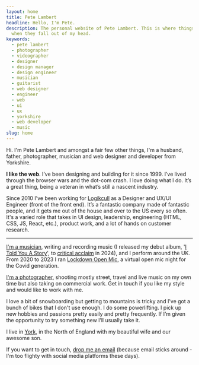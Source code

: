 ```yaml
---
layout: home
title: Pete Lambert
headline: Hello, I'm Pete.
description: The personal website of Pete Lambert. This is where things land
  when they fall out of my head.
keywords:
  - pete lambert
  - photographer
  - videographer
  - designer
  - design manager
  - design engineer
  - musician
  - guitarist
  - web designer
  - engineer
  - web
  - ui
  - ux
  - yorkshire
  - web developer
  - music
slug: home
---
```

Hi. I'm Pete Lambert and amongst a fair few other things, I'm a husband, father, photographer, musician and web designer and developer from Yorkshire.

**I like the web**. I’ve been designing and building for it since 1999. I’ve lived through the browser wars and the dot-com crash. I love doing what I do. It’s a great thing, being a veteran in what’s still a nascent industry.

Since 2010 I’ve been working for [Logikcull](https://logikcull.com) as a Designer and UX/UI Engineer (front of the front end). It’s a fantastic company made of fantastic people, and it gets me out of the house and over to the US every so often. It's a varied role that takes in UI design, leadership, engineering (HTML, CSS, JS, React, etc.), product work, and a lot of hands on customer research.

- - -

[I'm a musician](https://petelambertmusic.com), writing and recording music (I released my debut album, '[I Told You A Story](https://petelambertmusic.com/music/i-told-you-a-story)', to [critical acclaim](https://www.fatea-records.co.uk/magazine/reviews/PeteLambert/) in 2024), and I perform around the UK. From 2020 to 2023 I ran [Lockdown Open Mic](https://lockdownopenmic.club), a virtual open mic night for the Covid generation.

[I'm a photographer](https://glass.photo/petesotherlife), shooting mostly street, travel and live music on my own time but also taking on commercial work. Get in touch if you like my style and would like to work with me.

I love a bit of snowboarding but getting to mountains is tricky and I've got a bunch of bikes that I don't use enough. I do some powerlifting. I pick up new hobbies and passions pretty easily and pretty frequently. If I’m given the opportunity to try something new I’ll usually take it.

I live in [York](https://en.wikipedia.org/wiki/York), in the North of England with my beautiful wife and our awesome son.

If you want to get in touch, <a rel="me" href="mailto:pete@petelambert.com">drop me an email</a> (because email sticks around - I'm too flighty with social media platforms these days).